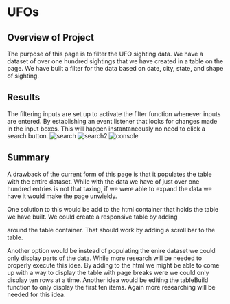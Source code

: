 # UFOs
## Overview of Project
The purpose of this page is to filter the UFO sighting data. We have a dataset of over one hundred sightings that we have created in a table on the page. We have built a filter for the data based on date, city, state, and shape of sighting.

## Results
The filtering inputs are set up to activate the filter function whenever inputs are entered. By establishing an event listener that looks for changes made in the input boxes. This will happen instantaneously no need to click a search button. 
![search](https://user-images.githubusercontent.com/80363261/120113560-a1b51900-c140-11eb-9e22-41e881693920.png)
![search2](https://user-images.githubusercontent.com/80363261/120113563-a4b00980-c140-11eb-8931-c08afd2fc0b0.png)
![console](https://user-images.githubusercontent.com/80363261/120113566-a7126380-c140-11eb-8c69-335bdcb76d9b.png)

## Summary
A drawback of the current form of this page is that it populates the table with the entire dataset. While with the data we have of just over one hundred entries is not that taxing, if we were able to expand the data we have it would make the page unwieldy. 

One solution to this would be add to the html container that holds the table we have built. We could create a responsive table by adding <div style='overflow-x:auto;'> around the table container. That should work by adding a scroll bar to the table. 

Another option would be instead of populating the enire dataset we could only display parts of the data. While more research will be needed to properly execute this idea. By adding to the html we might be able to come up with a way to display the table with page breaks were we could only display ten rows at a time. Another idea would be editing the tableBuild function to only display the first ten items. Again more researching will be needed for this idea.  
